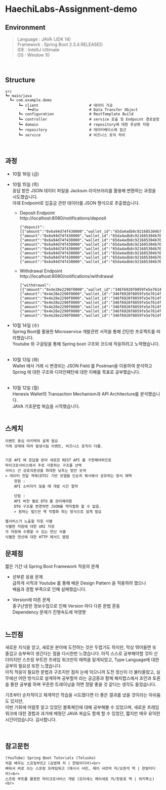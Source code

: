 # HaechiLabs-Assignment-demo

## Environment

> Language : JAVA (JDK 14)<br/>
> Framework : Spring Boot 2.3.4.RELEASED <br/>
> IDE : IntelliJ Ultimate<br/>
> OS : Window 10<br/>

<br/>

## Structure
  ```
  src
  ┗━ main/java           
    ┗━ com.example.demo          
        ┗━ client                       # 데이터 가공
            ┗━dto                       # Data Transfer Object    
        ┗━ configuration                # RestTemplate Build
        ┗━ controller                   # service 호출 및 Endpoint 경로설정
        ┗━ domain                       # repository에 대한 추상화 지원
        ┗━ repository                   # 데이터베이스에 접근
        ┗━ service                      # 비즈니스 로직 처리
  ```
<br/>

## 과정
- 10월 16일 (금)<br>

- 10월 15일 (목)<br> 
응답 받은 JSON 데이터 파일을 Jackson 라이브러리를 활용해 변환하는 과정을 시도했습니다.<br>
아래 Endpoint로 입출금 관련 데이터를 JSON 형식으로 추출했습니다.<br>
    - Deposit Endpoint<br>
    http://localhost:8080/notifications/deposit
        ```
        {"deposit":[{"amount":"0x6a94d74f430000","wallet_id":"65da4adb8c921685304b709db180cc62","ticker":"ETH","tx_hash":"0x0c0ff4769957fc36e33e921557e73a1bd82a1c54efb9c52f349e8843736891b6","to_address":"0x552fec7ab6e3336b976eeb408c3b2d15e96de06f","type":"DEPOSIT","from_address":"0x4d41332e31a57d14899a3890b665710076a298d4"},{"amount":"0x6a94d74f430000","wallet_id":"65da4adb8c921685304b709db180cc62","ticker":"ETH","tx_hash":"0x0c0ff4769957fc36e33e921557e73a1bd82a1c54efb9c52f349e8843736891b6","to_address":"0x552fec7ab6e3336b976eeb408c3b2d15e96de06f","type":"DEPOSIT","from_address":"0x4d41332e31a57d14899a3890b665710076a298d4"},{"amount":"0x6a94d74f430000","wallet_id":"65da4adb8c921685304b709db180cc62","ticker":"ETH","tx_hash":"0x0c0ff4769957fc36e33e921557e73a1bd82a1c54efb9c52f349e8843736891b6","to_address":"0x552fec7ab6e3336b976eeb408c3b2d15e96de06f","type":"DEPOSIT","from_address":"0x4d41332e31a57d14899a3890b665710076a298d4"},{"amount":"0x6a94d74f430000","wallet_id":"65da4adb8c921685304b709db180cc62","ticker":"ETH","tx_hash":"0x0c0ff4769957fc36e33e921557e73a1bd82a1c54efb9c52f349e8843736891b6","to_address":"0x552fec7ab6e3336b976eeb408c3b2d15e96de06f","type":"DEPOSIT","from_address":"0x4d41332e31a57d14899a3890b665710076a298d4"},{"amount":"0x6a94d74f430000","wallet_id":"65da4adb8c921685304b709db180cc62","ticker":"ETH","tx_hash":"0x0c0ff4769957fc36e33e921557e73a1bd82a1c54efb9c52f349e8843736891b6","to_address":"0x552fec7ab6e3336b976eeb408c3b2d15e96de06f","type":"DEPOSIT","from_address":"0x4d41332e31a57d14899a3890b665710076a298d4"},{"amount":"0x6a94d74f430000","wallet_id":"65da4adb8c921685304b709db180cc62","ticker":"ETH","tx_hash":"0x0c0ff4769957fc36e33e921557e73a1bd82a1c54efb9c52f349e8843736891b6","to_address":"0x552fec7ab6e3336b976eeb408c3b2d15e96de06f","type":"DEPOSIT","from_address":"0x4d41332e31a57d14899a3890b665710076a298d4"},{"amount":"0x6a94d74f430000","wallet_id":"65da4adb8c921685304b709db180cc62","ticker":"ETH","tx_hash":"0x0c0ff4769957fc36e33e921557e73a1bd82a1c54efb9c52f349e8843736891b6","to_address":"0x552fec7ab6e3336b976eeb408c3b2d15e96de06f","type":"DEPOSIT","from_address":"0x4d41332e31a57d14899a3890b665710076a298d4"},{"amount":"0x6a94d74f430000","wallet_id":"65da4adb8c921685304b709db180cc62","ticker":"ETH","tx_hash":"0x0c0ff4769957fc36e33e921557e73a1bd82a1c54efb9c52f349e8843736891b6","to_address":"0x552fec7ab6e3336b976eeb408c3b2d15e96de06f","type":"DEPOSIT","from_address":"0x4d41332e31a57d14899a3890b665710076a298d4"}]}
        ```
    - Withdrawal Endpoint<br>
    http://localhost:8080/notifications/withdrawal
        ```
        {"withdrawal":[{"amount":"0x4e28e2290f0000","wallet_id":"346f6920f8059fe5e7614f6c46bd5cbb","ticker":"ETH","tx_hash":"0xa382a4083312740680eb173d415a17ba1ac689c3a6fd6ce3364cb79813f8cbeb","to_address":"0xe5b758b9891d665e81c678c33eeec3ff33fa85e5","type":"WITHDRAWAL","from_address":"0x4d41332e31a57d14899a3890b665710076a298d4"},{"amount":"0x4e28e2290f0000","wallet_id":"346f6920f8059fe5e7614f6c46bd5cbb","ticker":"ETH","tx_hash":"0xa382a4083312740680eb173d415a17ba1ac689c3a6fd6ce3364cb79813f8cbeb","to_address":"0xe5b758b9891d665e81c678c33eeec3ff33fa85e5","type":"WITHDRAWAL","from_address":"0x4d41332e31a57d14899a3890b665710076a298d4"},{"amount":"0x4e28e2290f0000","wallet_id":"346f6920f8059fe5e7614f6c46bd5cbb","ticker":"ETH","tx_hash":"0xa382a4083312740680eb173d415a17ba1ac689c3a6fd6ce3364cb79813f8cbeb","to_address":"0xe5b758b9891d665e81c678c33eeec3ff33fa85e5","type":"WITHDRAWAL","from_address":"0x4d41332e31a57d14899a3890b665710076a298d4"},{"amount":"0x4e28e2290f0000","wallet_id":"346f6920f8059fe5e7614f6c46bd5cbb","ticker":"ETH","tx_hash":"0xa382a4083312740680eb173d415a17ba1ac689c3a6fd6ce3364cb79813f8cbeb","to_address":"0xe5b758b9891d665e81c678c33eeec3ff33fa85e5","type":"WITHDRAWAL","from_address":"0x4d41332e31a57d14899a3890b665710076a298d4"},{"amount":"0x4e28e2290f0000","wallet_id":"346f6920f8059fe5e7614f6c46bd5cbb","ticker":"ETH","tx_hash":"0xa382a4083312740680eb173d415a17ba1ac689c3a6fd6ce3364cb79813f8cbeb","to_address":"0xe5b758b9891d665e81c678c33eeec3ff33fa85e5","type":"WITHDRAWAL","from_address":"0x4d41332e31a57d14899a3890b665710076a298d4"},{"amount":"0x4e28e2290f0000","wallet_id":"346f6920f8059fe5e7614f6c46bd5cbb","ticker":"ETH","tx_hash":"0xa382a4083312740680eb173d415a17ba1ac689c3a6fd6ce3364cb79813f8cbeb","to_address":"0xe5b758b9891d665e81c678c33eeec3ff33fa85e5","type":"WITHDRAWAL","from_address":"0x4d41332e31a57d14899a3890b665710076a298d4"},{"amount":"0x4e28e2290f0000","wallet_id":"346f6920f8059fe5e7614f6c46bd5cbb","ticker":"ETH","tx_hash":"0xa382a4083312740680eb173d415a17ba1ac689c3a6fd6ce3364cb79813f8cbeb","to_address":"0xe5b758b9891d665e81c678c33eeec3ff33fa85e5","type":"WITHDRAWAL","from_address":"0x4d41332e31a57d14899a3890b665710076a298d4"}]}
        ```
- 10월 14일 (수)<br> 
Spring Boot를 활용한 Microservice 개발관련 서적을 통해 간단한 프로젝트를 따라했습니다.<br>
Youtube 와 구글링을 통해 Spring boot 구조와 코드에 적응하려고 노력했습니다.<br><br>

- 10월 13일 (화)<br> 
Wallet 에서 거래 시 변경되는 JSON Field 를 Postman을 이용하여 분석하고 <br>
Spring 에 대한 구조와 디자인패턴에 대한 이해를 목표로 공부했습니다.<br><br>

- 10월 12일 (월)<br>
Henesis Wallet의 Transaction Mechanism과 API Architecture를 분석했습니다.<br>
JAVA 기초문법 복습을 시작했습니다.<br><br>

## 스케치
```
이벤트 중심 아키텍쳐 설계 필요
거래 상태에 따라 발생시킬 이벤트, 비즈니스 로직이 다름.


기존 API 에 응답을 받아 새로은 REST API 를 구현해야하므로
마이크로서비스에서 주로 사용하는 구조를 선택
서비스 간 상호의존성을 최대한 낮추는 방안 모색
> 데이터 전달 객체(DTO) 기반 모델을 단순히 복사해서 공유하는 방식 채택
    장점 :  
    API 소비자가 많을 때 개발 시간 절약
    
    단점 :  
    API 버전 별로 DTO 를 관리해야함
    DTO 구조를 변경하면 JSON을 역직렬화 할 수 없음.
    > 원하는 필드만 역 직렬화 하는 방식으로 설계 필요

웹서비스가 노출할 자원 식별
식별한 자원에 대한 URI 지정
각 자원에 수행할 수 있는 연산 식별
식별한 연산에 대한 HTTP 메서드 맵핑
```

## 문제점
짧은 기간 내 Spring Boot Framework 적응의 문제
- 섣부른 응용 문제<br>
    급하게 서적과 Youtube 를 통해 배운 Design Pattern 을 적용하려 했으나<br> 
    배움과 경험 부족으로 인해 실패했습니다.<br>
    
- Version에 따른 문제<br>
    중구난방한 정보수집으로 인해 Version 마다 다른 문법 혼동  
    Dependency 문제가 진행속도에 악영향<br><br>

## 느낀점
 새로운 지식을 얻고, 새로운 분야에 도전하는 것은 두렵기도 하지만, 막상 뛰어들면 또 즐겁고 승부욕이 생긴다는 점을 다시한번 느꼈습니다. 아직 스스로 공부해야할 것이 산더미지만 스프링 부트란 프레임 워크만의 매력을 알게되었고, Type Language에 대한 공부의 필요성 또한 느꼈습니다. <br>
 아직 적응이 필요한 문법과 구조지만 점차 눈에 익으니까 도전 정신이 더 불타올랐고, 실무에선 어떤 방식으로 설계하며 공부할까 라는 궁금증과 함께 해치랩스에서 조언과 토론을 통한 공부를 하며 꾸준한 트레이닝을 하면 정말 좋을 것 같다는 생각도 들었습니다. <br>

기초부터 순차적이고 체계적인 학습을 시도했다면 더 좋은 결과를 냈을 것이라는 아쉬움도 있지만,<br>
이번 기회에 어렴풋 알고 있었던 블록체인에 대해 공부해볼 수 있었으며, 새로운 프레임워크에 대한 경험과 과거에 배웠던 JAVA 복습도 함께 할 수 있었던, 짧지만 매우 유익한 시간이었습니다. 감사합니다. <br>

<br>

## 참고문헌

    (YouTube) Spring Boot Tutorials (Telusko)
    처음 배우는 스프링부트2 (김영재 저 | 한빛미디어)<br>
    배워서 바로 쓰는 스프링 프레임워크 (애시시 사린, 제이 샤르마 저/오현석 역 | 한빛미디어)<br>
    스프링 부트를 활용한 마이크로서비스 개발 (모이세스 메이세로 저/한동호 역 | 위키북스) <br>
<br><br>